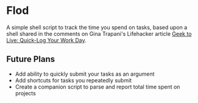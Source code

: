 # Flod

A simple shell script to track the time you spend on tasks, based upon a shell shared in the comments on Gina Trapani's Lifehacker article [Geek to Live: Quick-Log Your Work Day](https://lifehacker.com/geek-to-live-quick-log-your-work-day-189772).

## Future Plans

* Add ability to quickly submit your tasks as an argument
* Add shortcuts for tasks you repeatedly submit
* Create a companion script to parse and report total time spent on projects
